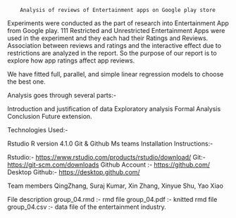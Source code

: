         Analysis of reviews of Entertainment apps on Google play store


Experiments were conducted as the part of research into Entertainment App from Google play. 111 Restricted and Unrestricted Entertainment Apps were used in the experiment and they each had their Ratings and Reviews. Association between reviews and ratings and the interactive effect due to restrictions are analyzed in the report.
So the purpose of our report is to explore how app ratings affect app reviews.

We have fitted full, parallel, and simple linear regression models to choose the best one.



Analysis goes through several parts:-

Introduction and justification of data
Exploratory analysis
Formal Analysis
Conclusion
Future extension.


Technologies Used:-

Rstudio
R version 4.1.0
Git & Github
Ms teams
Installation Instructions:-

Rstudio:- https://www.rstudio.com/products/rstudio/download/ Git:- https://git-scm.com/downloads Github Account :- https://github.com/ Desktop Github:- https://desktop.github.com/

Team members QingZhang, Suraj Kumar, Xin Zhang, Xinyue Shu, Yao Xiao

File description 
group_04.rmd :- rmd file 
group_04.pdf :- knitted rmd file 
group_04.csv :- data file of the entertainment industry.


